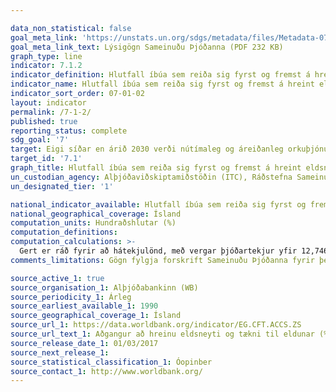 ```yaml
---

data_non_statistical: false
goal_meta_link: 'https://unstats.un.org/sdgs/metadata/files/Metadata-07-01-02.pdf '
goal_meta_link_text: Lýsigögn Sameinuðu Þjóðanna (PDF 232 KB)
graph_type: line
indicator: 7.1.2
indicator_definition: Hlutfall íbúa sem reiða sig fyrst og fremst á hreint eldsneyti og tækni er reiknað sem fjöldi íbúa sem nota hreint eldsneyti og tækni til eldunar, hitunar og lýsingar deilt með heildarfjölda íbúa. Hreint eldsneyti er skilgreint eftir leiðbeiningum Alþjóðaheilbrigðismálastofnunarinnar (WHO) um loftgæði innandyra.
indicator_name: Hlutfall íbúa sem reiða sig fyrst og fremst á hreint eldsneyti og tækni.
indicator_sort_order: 07-01-02
layout: indicator
permalink: /7-1-2/
published: true
reporting_status: complete
sdg_goal: '7'
target: Eigi síðar en árið 2030 verði nútímaleg og áreiðanleg orkuþjónusta í boði alls staðar í heiminum á viðráðanlegu verði.
target_id: '7.1'
graph_title: Hlutfall íbúa sem reiða sig fyrst og fremst á hreint eldsneyti og tækni.
un_custodian_agency: Alþjóðaviðskiptamiðstöðin (ITC), Ráðstefna Sameinuðu Þjóðanna um viðskipti og þróun (UNCTAD), Alþjóðaviðskiptastofnunin (WTO)
un_designated_tier: '1'

national_indicator_available: Hlutfall íbúa sem reiða sig fyrst og fremst á hreint eldsneyti og tækni.
national_geographical_coverage: Ísland
computation_units: Hundraðshlutar (%)
computation_definitions:
computation_calculations: >-
  Gert er ráð fyrir að hátekjulönd, með vergar þjóðartekjur yfir 12,746 USD á einstakling, hafi náð algerum umskiptum í notkun hreins eldsneytis og tækni sem aðal orkugjafa á heimilum.
comments_limitations: Gögn fylgja forskrift Sameinuðu Þjóðanna fyrir þennan mælikvarða. Þessi mælikvarði var ekki fundin í samstarfi við málefnasérfræðinga.

source_active_1: true
source_organisation_1: Alþjóðabankinn (WB)
source_periodicity_1: Árleg
source_earliest_available_1: 1990
source_geographical_coverage_1: Ísland
source_url_1: https://data.worldbank.org/indicator/EG.CFT.ACCS.ZS
source_url_text_1: Aðgangur að hreinu eldsneyti og tækni til eldunar (% of population)
source_release_date_1: 01/03/2017
source_next_release_1:
source_statistical_classification_1: Óopinber
source_contact_1: http://www.worldbank.org/
---
```

